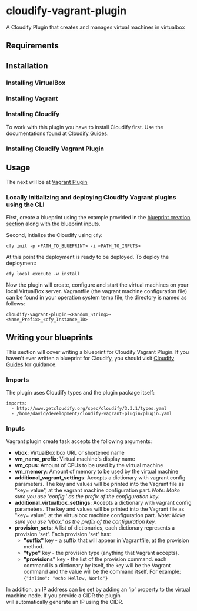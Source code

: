 cloudify-vagrant-plugin
=======================

A Cloudify Plugin that creates and manages virtual machines in virtualbox
## Requirements
## Installation

### Installing VirtualBox

### Installing Vagrant

### Installing Cloudify
To work with this plugin you have to install Cloudify first. Use the documentations found at [Cloudify Guides](http://getcloudify.org/guide/).

### Installing Cloudify Vagrant Plugin

## Usage
The next will be at [Vagrant Plugin](documuntation_to_be_added)

### Locally initializing and deploying Cloudify Vagrant plugins using the CLI
First, create a blueprint using the example provided in the [blueprint creation section](#writing-your-blueprints) along with 
the blueprint inputs.

Second, intialize the Cloudify using `cfy`:
```
cfy init -p <PATH_TO_BLUEPRINT> -i <PATH_TO_INPUTS>
```
At this point the deployment is ready to be deployed. To deploy the deployment:
```
cfy local execute -w install
```
Now the plugin will create, configure and start the virtual machines on your local VirtualBox server. Vagrantfile (the 
vagrant machine configuration file) can be found in your operation system temp file, the directory is named as follows:
```
cloudify-vagrant-plugin-<Random_String>-<Name_Prefix>_<cfy_Instance_ID>
```

## Writing your blueprints
This section will cover writing a blueprint for Cloudify Vagrant Plugin. If you haven't ever written a blueprint for Cloudify, 
you should visit [Cloudify Guides](http://getcloudify.org/guide/) for guidance.

### Imports
The plugin uses Cloudify types and the plugin package itself:
```
imports:
  - http://www.getcloudify.org/spec/cloudify/3.3.1/types.yaml
  - /home/david/development/cloudify-vagrant-plugin/plugin.yaml
```

### Inputs
Vagrant plugin create task accepts the following arguments:
  * **vbox**: VirtualBox box URL or shortened name
  * **vm_name_prefix**: Virtual machine's display name
  * **vm_cpus**: Amount of CPUs to be used by the virtual machine
  * **vm_memory**: Amount of memory to be used by the virtual machine
  * **additional_vagrant_settings**: Accepts a dictionary with vagrant config parameters. The key and
      values will be printed into the Vagrant file as "key= value", at the
      vagrant machine configuration part.
      _Note: Make sure you use 'config.' as the prefix of the configuration key._
  * **additional_virtualbox_settings**: Accepts a dictionary with vagrant config parameters. The key and
          values will be printed into the Vagrant file as "key= value", at
          the virtualbox machine configuration part.
          _Note: Make sure you use 'vbox.' as the prefix of the configuration
          key._
  * **provision_sets**:  A list of dictionaries, each dictionary represents a provision 'set'.
          Each provision 'set' has:
     * **"suffix"** key - a suffix that will appear in Vagrantfile, at the
             provision method.
     * **"type"** key - the provision type (anything that Vagrant accepts).
     * **"provisions"** key - the list of the provision command.
              each command is a dictionary by itself, the key will be the
              Vagrant command and the value will be the command itself.
              For example: `{"inline": "echo Hellow, World"}`

In addition, an IP address can be set by adding an 'ip' property to the virtual machine node. If you provide a CIDR the plugin  
will automatically generate an IP using the CIDR.